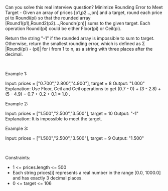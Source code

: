 Can you solve this real interview question? Minimize Rounding Error to Meet Target - Given an array of prices [p1,p2...,pn] and a target, round each price pi to Roundi(pi) so that the rounded array [Round1(p1),Round2(p2)...,Roundn(pn)] sums to the given target. Each operation Roundi(pi) could be either Floor(pi) or Ceil(pi).

Return the string "-1" if the rounded array is impossible to sum to target. Otherwise, return the smallest rounding error, which is defined as Σ |Roundi(pi) - (pi)| for i from 1 to n, as a string with three places after the decimal.

 

Example 1:


Input: prices = ["0.700","2.800","4.900"], target = 8
Output: "1.000"
Explanation:
Use Floor, Ceil and Ceil operations to get (0.7 - 0) + (3 - 2.8) + (5 - 4.9) = 0.7 + 0.2 + 0.1 = 1.0 .


Example 2:


Input: prices = ["1.500","2.500","3.500"], target = 10
Output: "-1"
Explanation: It is impossible to meet the target.


Example 3:


Input: prices = ["1.500","2.500","3.500"], target = 9
Output: "1.500"


 

Constraints:

 * 1 <= prices.length <= 500
 * Each string prices[i] represents a real number in the range [0.0, 1000.0] and has exactly 3 decimal places.
 * 0 <= target <= 106